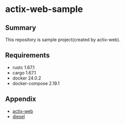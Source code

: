 # actix-web-sample

## Summary
This repository is sample project(created by actix-web).

## Requirements
 * rustc 1.67.1
 * cargo 1.67.1
 * docker 24.0.2
 * docker-compose 2.19.1

## Appendix
 * [actix-web](https://actix.rs/)
 * [diesel](https://diesel.rs/)

